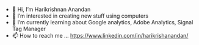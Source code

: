 - 👋 Hi, I’m Harikrishnan Anandan
- 👀 I’m interested in creating new stuff using computers
- 🌱 I’m currently learning about Google analytics, Adobe Analytics, Signal Tag Manager
- 📫 How to reach me ... https://www.linkedin.com/in/harikrishanandan/

<!---
harikrish/harikrish is a ✨ special ✨ repository because its `README.md` (this file) appears on your GitHub profile.
You can click the Preview link to take a look at your changes.
--->
